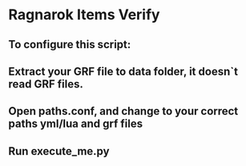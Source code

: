 # Ragnarok Items Verify

## To configure this script:
## Extract your GRF file to data folder, it doesn`t read GRF files.
## Open paths.conf, and change to your correct paths yml/lua and grf files

## Run execute_me.py